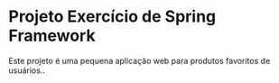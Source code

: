 # Projeto Exercício de Spring Framework

Este projeto é uma pequena aplicação web para produtos favoritos de usuários..